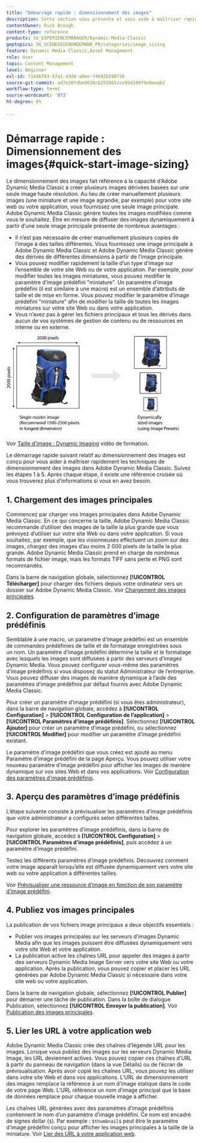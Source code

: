 ```yaml
---
title: "Démarrage rapide : dimensionnement des images"
description: Cette section vous présente et vous aide à maîtriser rapidement les techniques de dimensionnement des images dans Adobe Dynamic Media Classic.
contentOwner: Rick Brough
content-type: reference
products: SG_EXPERIENCEMANAGER/Dynamic-Media-Classic
geptopics: SG_SCENESEVENONDEMAND_PK/categories/image_sizing
feature: Dynamic Media Classic,Asset Management
role: User
topic: Content Management
level: Beginner
exl-id: f1d46f03-57a1-43d8-a0ee-74b92b590736
source-git-commit: ad7e20fdbe9028c6255865cce95d109f9e9eeab2
workflow-type: tm+mt
source-wordcount: '873'
ht-degree: 6%

---
```


# Démarrage rapide : Dimensionnement des images{#quick-start-image-sizing}

Le dimensionnement des images fait référence à la capacité d’Adobe Dynamic Media Classic à créer plusieurs images dérivées basées sur une seule image haute résolution. Au lieu de créer manuellement plusieurs images (une miniature et une image agrandie, par exemple) pour votre site web ou votre application, vous fournissez une seule image principale. Adobe Dynamic Media Classic génère toutes les images modifiées comme vous le souhaitez. Être en mesure de diffuser des images dynamiquement à partir d’une seule image principale présente de nombreux avantages :

* Il n’est pas nécessaire de créer manuellement plusieurs copies de l’image à des tailles différentes. Vous fournissez une image principale à Adobe Dynamic Media Classic et Adobe Dynamic Media Classic génère des dérivés de différentes dimensions à partir de l’image principale.
* Vous pouvez modifier rapidement la taille d’un type d’image sur l’ensemble de votre site Web ou de votre application. Par exemple, pour modifier toutes les images miniatures, vous pouvez modifier le paramètre d’image prédéfini &quot;miniature&quot;. Un paramètre d’image prédéfini (il est similaire à une macro) est un ensemble d’attributs de taille et de mise en forme. Vous pouvez modifier le paramètre d’image prédéfini &quot;miniature&quot; afin de modifier la taille de toutes les images miniatures sur votre site Web ou dans votre application.
* Vous n’avez pas à gérer les fichiers principaux et tous les dérivés dans aucun de vos systèmes de gestion de contenu ou de ressources en interne ou en externe.

![Vous pouvez créer plusieurs images dérivées à une taille différente à partir du même fichier principal haute résolution.](/help/using/assets/is_derivative_sizes_popup.png)

Voir [Taille d’image : Dynamic Imaging](https://s7d5.scene7.com/s7viewers/html5/VideoViewer.html?videoserverurl=https://s7d5.scene7.com/is/content/&amp;emailurl=https://s7d5.scene7.com/s7/emailFriend&amp;serverUrl=https://s7d5.scene7.com/is/image/&amp;config=Scene7SharedAssets/Universal_HTML5_Video&amp;contenturl=https://s7d5.scene7.com/skins/&amp;asset=S7tutorials/557_Image%20Sizing_converted%20renamed_Dynamic%20Imaging-AVS) vidéo de formation.

Le démarrage rapide suivant relatif au dimensionnement des images est conçu pour vous aider à maîtriser rapidement les techniques de dimensionnement des images dans Adobe Dynamic Media Classic. Suivez les étapes 1 à 5. Après chaque étape, il existe une référence croisée où vous trouverez plus d’informations si vous en avez besoin.

## 1. Chargement des images principales

Commencez par charger vos images principales dans Adobe Dynamic Media Classic. En ce qui concerne la taille, Adobe Dynamic Media Classic recommande d’utiliser des images de la taille la plus grande que vous prévoyez d’utiliser sur votre site Web ou dans votre application. Si vous souhaitez, par exemple, que les visionneuses effectuent un zoom sur des images, chargez des images d’au moins 2 000 pixels de la taille la plus grande. Adobe Dynamic Media Classic prend en charge de nombreux formats de fichier image, mais les formats TIFF sans perte et PNG sont recommandés.

Dans la barre de navigation globale, sélectionnez **[!UICONTROL Télécharger]** pour charger des fichiers depuis votre ordinateur vers un dossier sur Adobe Dynamic Media Classic. Voir [Chargement des images principales](uploading-master-images.md#uploading_master_images).

## 2. Configuration de paramètres d’image prédéfinis

Semblable à une macro, un paramètre d’image prédéfini est un ensemble de commandes prédéfinies de taille et de formatage enregistrées sous un nom. Un paramètre d’image prédéfini détermine la taille et le formatage avec lesquels les images sont diffusées à partir des serveurs d’images Dynamic Media. Vous pouvez configurer vous-même des paramètres d’image prédéfinis si vous disposez du statut Administrateur de l’entreprise. Vous pouvez diffuser des images de manière dynamique à l’aide des paramètres d’image prédéfinis par défaut fournis avec Adobe Dynamic Media Classic.

Pour créer un paramètre d’image prédéfini (si vous êtes administrateur), dans la barre de navigation globale, accédez à **[!UICONTROL Configuration]** > **[!UICONTROL Configuration de l’application]** > **[!UICONTROL Paramètres d’image prédéfinis]**. Sélectionnez **[!UICONTROL Ajouter]** pour créer un paramètre d’image prédéfini, ou sélectionnez **[!UICONTROL Modifier]** pour modifier un paramètre d’image prédéfini existant.

Le paramètre d’image prédéfini que vous créez est ajouté au menu Paramètre d’image prédéfini de la page Aperçu. Vous pouvez utiliser votre nouveau paramètre d’image prédéfini pour afficher les images de manière dynamique sur vos sites Web et dans vos applications. Voir [Configuration des paramètres d’image prédéfinis](setting-image-presets.md#setting_up_image_presets).

## 3. Aperçu des paramètres d’image prédéfinis

L’étape suivante consiste à prévisualiser les paramètres d’image prédéfinis que votre administrateur a configurés selon différentes tailles.

Pour explorer les paramètres d’image prédéfinis, dans la barre de navigation globale, accédez à **[!UICONTROL Configuration]** > **[!UICONTROL Paramètres d’image prédéfinis]**, puis accédez à un paramètre d’image prédéfini.

Testez les différents paramètres d’image prédéfinis. Découvrez comment votre image apparaît lorsqu’elle est diffusée dynamiquement vers votre site web ou votre application à différentes tailles.

Voir [Prévisualiser une ressource d’image en fonction de son paramètre d’image prédéfini](previewing-asset.md#previewing_an_image_asset_based_on_its_image_preset).

## 4. Publiez vos images principales

La publication de vos fichiers image principaux a deux objectifs essentiels :

* Publier vos images principales sur les serveurs d’images Dynamic Media afin que les images puissent être diffusées dynamiquement vers votre site Web et votre application.
* La publication active les chaînes URL pour appeler des images à partir des serveurs Dynamic Media Image Server vers votre site Web ou votre application. Après la publication, vous pouvez copier et placer les URL générées par Adobe Dynamic Media Classic si nécessaire dans votre site web ou votre application.

Dans la barre de navigation globale, sélectionnez **[!UICONTROL Publier]** pour démarrer une tâche de publication. Dans la boîte de dialogue Publication, sélectionnez **[!UICONTROL Envoyer la publication]**. Voir [Publication des images principales](publishing-master-images.md#publishing_master_images).

## 5. Lier les URL à votre application web

Adobe Dynamic Media Classic crée des chaînes d’légende URL pour les images. Lorsque vous publiez des images sur les serveurs Dynamic Media Image, les URL deviennent actives. Vous pouvez copier ces chaînes d’URL à partir du panneau de navigation (dans la vue Détails) ou de l’écran de prévisualisation. Après avoir copié les chaînes URL, vous pouvez les utiliser dans votre site Web et dans vos applications. L’URL de dimensionnement des images remplace la référence à un nom d’image statique dans le code de votre page Web. L’URL référence un nom d’image principal que la base de données remplace pour chaque nouvelle image à afficher.

Les chaînes URL générées avec des paramètres d’image prédéfinis contiennent le nom d’un paramètre d’image prédéfini. Ce nom est encadré de signes dollar (`$`). Par exemple : `$thumbnail$` peut être le paramètre d’image prédéfini conçu pour afficher les images principales à la taille de la miniature. Voir [Lier des URL à votre application web](linking-urls-web-application.md#linking_urls_to_your_web_application).
